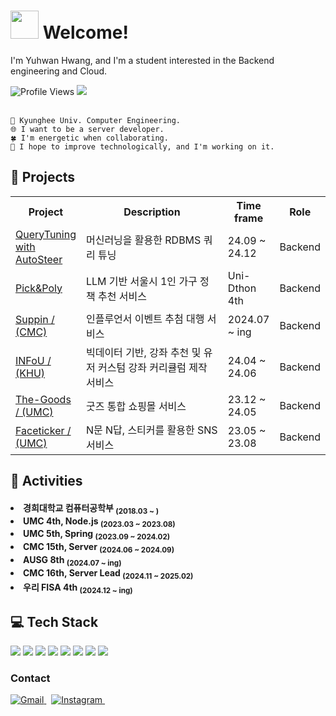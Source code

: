 <h1><img src="https://noticon-static.tammolo.com/dgggcrkxq/image/upload/v1687571586/noticon/ov1wkggjcf5hqwysxgbv.gif" width="45"/> Welcome! </h1>

I'm Yuhwan Hwang, and I'm a student interested in the Backend engineering and Cloud.

<div align=left>
  <img src="https://komarev.com/ghpvc/?username=yxhwxn&color=blueviolet" alt="Profile Views"/>
  <img src="http://mazassumnida.wtf/api/mini/generate_badge?boj="/>&nbsp
</div>

</br>

```
📗 Kyunghee Univ. Computer Engineering.
🌐 I want to be a server developer.
🍀 I'm energetic when collaborating.
🌱 I hope to improve technologically, and I'm working on it.
```

<div>
    <h2>📁 Projects</h2>
  <table style="width:100%; table-layout:fixed;">
    <tr>
      <th style="width:20%;">Project</th>
      <th style="width:50%;">Description</th>
      <th style="width:15%;">Time frame</th>
      <th style="width:15%;">Role</th>
    </tr>
    <tr>
      <td style="word-wrap:break-word;"><a href="https://github.com/yxhwxn/Auto-Steer">QueryTuning with AutoSteer</a></td>
      <td style="word-wrap:break-word;">머신러닝을 활용한 RDBMS 쿼리 튜닝</td>
      <td style="word-wrap:break-word;">24.09 ~ 24.12</td>
      <td style="word-wrap:break-word;">Backend</td>
    </tr>
    <tr>
      <td style="word-wrap:break-word;"><a href="https://github.com/Uni-Dthon-Team-4/server">Pick&Poly</a></td>
      <td style="word-wrap:break-word;">LLM 기반 서울시 1인 가구 정책 추천 서비스</td>
      <td style="word-wrap:break-word;">Uni-Dthon 4th</td>
      <td style="word-wrap:break-word;">Backend</td>
    </tr>
    <tr>
      <td style="word-wrap:break-word;"><a href="https://github.com/Central-MakeUs/suppin-server">Suppin / (CMC)</a></td>
      <td style="word-wrap:break-word;">인플루언서 이벤트 추첨 대행 서비스</td>
      <td style="word-wrap:break-word;">2024.07 ~ ing</td>
      <td style="word-wrap:break-word;">Backend</td>
    </tr>
    <tr>
      <td style="word-wrap:break-word;"><a href="https://github.com/khu-bigdata-project-team-5/server">INFoU / (KHU)</a></td>
      <td style="word-wrap:break-word;">빅데이터 기반, 강좌 추천 및 유저 커스텀 강좌 커리큘럼 제작 서비스</td>
      <td style="word-wrap:break-word;">24.04 ~ 24.06</td>
      <td style="word-wrap:break-word;">Backend</td>
    </tr>
    <tr>
      <td style="word-wrap:break-word;"><a href="https://github.com/THEGOODs-repo/server">The-Goods / (UMC)</a></td>
      <td style="word-wrap:break-word;">굿즈 통합 쇼핑몰 서비스</td>
      <td style="word-wrap:break-word;">23.12 ~ 24.05</td>
      <td style="word-wrap:break-word;">Backend</td>
    </tr>
    <tr>
      <td style="word-wrap:break-word;"><a href="https://github.com/FACETICKER/server">Faceticker / (UMC)</a></td>
      <td style="word-wrap:break-word;">N문 N답, 스티커를 활용한 SNS 서비스</td>
      <td style="word-wrap:break-word;">23.05 ~ 23.08</td>
      <td style="word-wrap:break-word;">Backend</td>
    </tr>
  </table>
</div>

## 🚀 Activities

<h4 align=left>
<li>경희대학교 컴퓨터공학부 <sub>(2018.03 ~ )</sub></li>
<li>UMC 4th, Node.js <sub>(2023.03 ~ 2023.08)</sub></li>
<li>UMC 5th, Spring <sub>(2023.09 ~ 2024.02)</sub></li>
<li>CMC 15th, Server <sub>(2024.06 ~ 2024.09)</sub></li>
<li>AUSG 8th <sub>(2024.07 ~ ing)</sub></li>
<li>CMC 16th, Server Lead <sub>(2024.11 ~ 2025.02)</sub></li>
<li>우리 FISA 4th <sub>(2024.12 ~ ing)</sub></li>
</h4>

## 💻 Tech Stack

<a href="https://www.java.com/ko/"><img src="https://img.shields.io/badge/Java-F58219?style=flat-square&logo=Java&logoColor=white"/></a>
<a href="https://spring.io/projects/spring-boot"><img src="https://img.shields.io/badge/SpringBoot-6AAE3D?style=flat-square&logo=SpringBoot&logoColor=white"/></a>
<a href="https://spring.io/projects/spring-data-jpa"><img src="https://img.shields.io/badge/Spring Data JPA-6AAE3D?style=flat-square&logo=&logoColor=white"/></a>
<a href="https://spring.io/projects/spring-security"><img src="https://img.shields.io/badge/Spring%20Security-6DB33F?style=flat-square&logo=Spring%20Security&logoColor=white"/></a>
<a href="https://www.mysql.com/"><img src="https://img.shields.io/badge/MySQL-4479A1?style=flat-square&logo=MySQL&logoColor=white"/></a>
<a href="https://www.npmjs.com/"><img src="https://img.shields.io/badge/Npm-red?style=flat-square&logo=Npm&logoColor=white"/></a>
<a href="https://nodejs.org/en"><img src="https://img.shields.io/badge/Node.js-green?style=flat-square&logo=Node.js&logoColor=white"/></a>
<a href="https://aws.amazon.com/ko/?nc2=h_lg"><img src="https://img.shields.io/badge/AWS-F89501?style=flat-square&logo=Amazon AWS&logoColor=white"/></a>  

### Contact

<p>
  <a href="mailto:yuhwan.dev@gmail.com" target="_blank">
    <img src="https://img.shields.io/badge/yuhwan.dev-EA4335?style=flat-square&logo=gmail&logoColor=white" alt="Gmail" />
  </a>&nbsp
  <a href="https://www.instagram.com/hzyhxn/" target="_blank">
    <img src="https://img.shields.io/badge/hzyhxn-E4405F?style=flat-square&logo=instagram&logoColor=white" alt="Instagram" />
  </a>&nbsp
</p>


<!--  
  | <a href="https://github.com/yxhwxn/github-readme-stats"><img align="center" src="https://github-readme-stats.vercel.app/api?username=yxhwxn&hide=stars&theme=radical&hide_border=true" alt="yxhwxn's github stats" /></a> | <a href="https://github.com/yxhwxn/github-readme-stats"><img align="center" src="https://github-readme-stats.vercel.app/api/top-langs/?username=yxhwxn&layout=compact&theme=radical&hide_border=true" /></a> |
  | ------------- | ------------- |
-->
